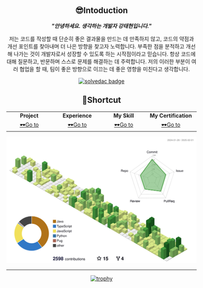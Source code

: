<div align="center">
  
## 😎Intoduction

***"안녕하세요. 생각하는 개발자 강태현입니다."***


저는 코드를 작성할 때 단순히 좋은 결과물을 만드는 데 만족하지 않고, 코드의 약점과 개선 포인트를 찾아내며 더 나은 방향을 찾고자 노력합니다. 부족한 점을 분적하고 개선해 나가는 것이 개발자로서 성장할 수 있도록 하는 시작점이라고 믿습니다. 
항상 코드에 대해 질문하고, 반문하며 스스로 문제를 해결하는 데 주력합니다. 저의 이러한 부분이 여러 협업을 할 때, 팀이 좋은 방향으로 이끄는 데 좋은 영향을 미친다고 생각합니다.

[![solvedac badge](https://solvedac-readme-badge.vercel.app/api/v1/badge?user=knu_k&compact=1&size=small)](https://github.com/2ykwang/solvedac-readme-badge)



## 🌟Shortcut
<table align="center">
  <tr >
      <td align="center" width="150px"><strong>Project</strong></td>
      <td align="center" width="150px"><strong>Experience</strong></td>
      <td align="center" width="150px"><strong>My Skill</strong></td>
      <td align="center" width="150px"><strong>My Certification</strong></td>
    </tr>
    <tr>
      <td align="center" width="150px"><a href="./project.md">🕶️Go to</a></td>
      <td align="center" width="150px"><a href="./experience.md">🕶️Go to</a></td>
      <td align="center" width="150px"><a href="./my-skill.md">🕶️Go to</a></td>
      <td align="center" width="150px"><a href="./certification.md">🕶️Go to</a></td>
    </tr>
 </table>
 

</div>
 
![](./profile-3d-contrib/profile-green-animate.svg)



<hr/>
<div align="center">

  [![trophy](https://github-profile-trophy.vercel.app/?username=knu-k&theme=flat&column=8&row=1)](https://github.com/ryo-ma/github-profile-trophy)

</div>
